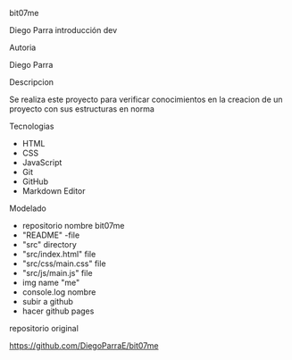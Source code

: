 bit07me

Diego Parra introducción dev



Autoria

Diego Parra

Descripcion

Se realiza este proyecto para verificar conocimientos en la creacion de un proyecto con sus estructuras en norma

Tecnologias

*   HTML
*   CSS
*   JavaScript
*   Git
*   GitHub
*   Markdown Editor

Modelado

*   repositorio nombre bit07me
*   "README" -file
*   "src" directory
*   "src/index.html" file
*   "src/css/main.css" file
*   "src/js/main.js" file
*   img name "me"
*   console.log nombre
*   subir a github
*   hacer github pages

repositorio original

https://github.com/DiegoParraE/bit07me

